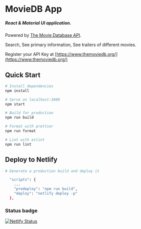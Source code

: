 # MovieDB App

##### React & Material UI application.

Powered by [The Movie Database API](https://developers.themoviedb.org/3/getting-started/introduction).

Search, See primary information, See trailers of different movies.

Register your API Key at
[https://www.themoviedb.org/](https://www.themoviedb.org/)

## Quick Start

```bash
# Install dependencies
npm install

# Serve on localhost:3000
npm start

# Build for production
npm run build

# Format with prettier
npm run format

# Lint with eslint
npm run lint
```

## Deploy to Netlify

```bash
# Generate a production build and deploy it

  "scripts": {
    ...
    "predeploy": "npm run build",
    "deploy": "netlify deploy -p"
  },
```

### Status badge

[![Netlify Status](https://api.netlify.com/api/v1/badges/e5305ec2-b7f3-4150-9f4b-3e48763077f7/deploy-status)](https://app.netlify.com/sites/thirsty-swirles-283e34/deploys)
